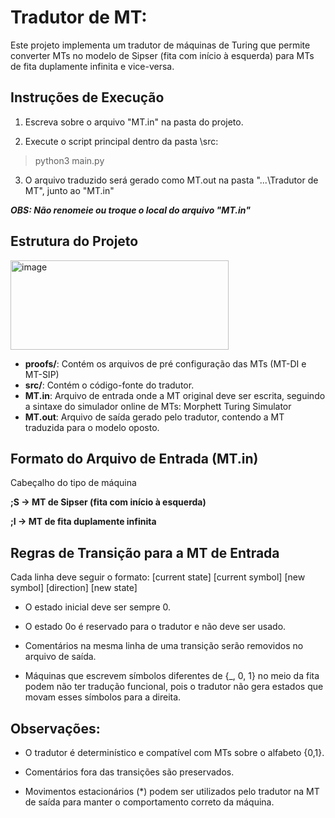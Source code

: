 # Tradutor de MT:
Este projeto implementa um tradutor de máquinas de Turing que permite converter MTs no modelo de Sipser (fita com início à esquerda) para MTs de fita duplamente infinita e vice-versa.

## Instruções de Execução

1. Escreva sobre o arquivo "MT.in" na pasta do projeto.

2. Execute o script principal dentro da pasta \src:

> python3 main.py

3. O arquivo traduzido será gerado como MT.out na pasta "...\Tradutor de MT", junto ao "MT.in"

***OBS: Não renomeie ou troque o local do arquivo "MT.in"***

## Estrutura do Projeto

<img width="349" height="143" alt="image" src="https://github.com/user-attachments/assets/33f6bc70-14b9-4d8e-82b7-b22f763fd39a" />

* **proofs/**: Contém os arquivos de pré configuração das MTs (MT-DI e MT-SIP)
* **src/**: Contém o código-fonte do tradutor.
* **MT.in**: Arquivo de entrada onde a MT original deve ser escrita, seguindo a sintaxe do simulador online de MTs: Morphett Turing Simulator
* **MT.out**: Arquivo de saída gerado pelo tradutor, contendo a MT traduzida para o modelo oposto.

## Formato do Arquivo de Entrada (MT.in)

Cabeçalho do tipo de máquina

**;S → MT de Sipser (fita com início à esquerda)**

**;I → MT de fita duplamente infinita**

## Regras de Transição para a MT de Entrada
Cada linha deve seguir o formato: [current state] [current symbol] [new symbol] [direction] [new state]

* O estado inicial deve ser sempre 0.

* O estado 0o é reservado para o tradutor e não deve ser usado.

* Comentários na mesma linha de uma transição serão removidos no arquivo de saída.

* Máquinas que escrevem símbolos diferentes de {_, 0, 1} no meio da fita podem não ter tradução funcional, pois o tradutor não gera estados que movam esses símbolos para a direita.

## Observações:

* O tradutor é determinístico e compatível com MTs sobre o alfabeto {0,1}.

* Comentários fora das transições são preservados.

* Movimentos estacionários (*) podem ser utilizados pelo tradutor na MT de saída para manter o comportamento correto da máquina.
